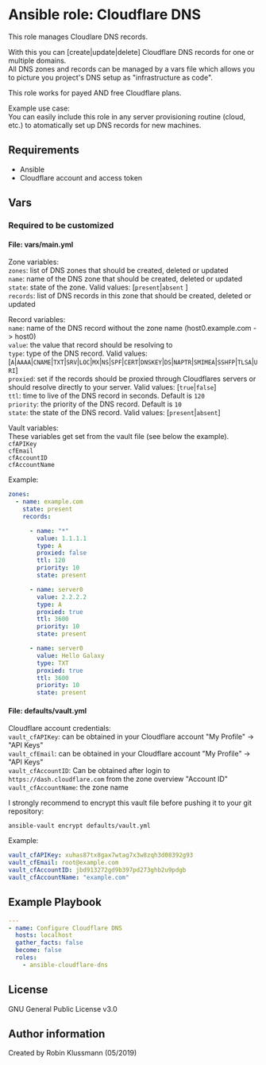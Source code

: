 # Ansible role: Cloudflare DNS

This role manages Cloudlare DNS records.  

With this you can [create|update|delete] Cloudflare DNS records for one or multiple domains.  
All DNS zones and records can be managed by a vars file which allows you to picture you project's DNS setup as "infrastructure as code".  

This role works for payed AND free Cloudflare plans.  

Example use case:  
You can easily include this role in any server provisioning routine (cloud, etc.) to atomatically set up DNS records for new machines.  

## Requirements
- Ansible
- Cloudflare account and access token

## Vars
### Required to be customized  
#### File: __vars/main.yml__  

Zone variables:  
`zones`: list of DNS zones that should be created, deleted or updated  
`name`: name of the DNS zone that should be created, deleted or updated  
`state`: state of the zone. Valid values: [`present`|`absent` ]  
`records`: list of DNS records in this zone that should be created, deleted or updated  

Record variables:  
`name`: name of the DNS record without the zone name (host0.example.com -> host0)  
`value`: the value that record should be resolving to  
`type`: type of the DNS record. Valid values: [`A`|`AAAA`|`CNAME`|`TXT`|`SRV`|`LOC`|`MX`|`NS`|`SPF`|`CERT`|`DNSKEY`|`DS`|`NAPTR`|`SMIMEA`|`SSHFP`|`TLSA`|`URI`]  
`proxied`: set if the records should be proxied through Cloudflares servers or should resolve directly to your server. Valid values: [`true`|`false`]  
`ttl`: time to live of the DNS record in seconds. Default is `120`  
`priority`: the priority of the DNS record. Default is `10`  
`state`: the state of the DNS record. Valid values: [`present`|`absent`]  

Vault variables:  
These variables get set from the vault file (see below the example).  
`cfAPIKey`  
`cfEmail`  
`cfAccountID`  
`cfAccountName`  

Example:  
```yaml
zones:
  - name: example.com
    state: present
    records:

      - name: "*"
        value: 1.1.1.1
        type: A
        proxied: false
        ttl: 120
        priority: 10
        state: present

      - name: server0
        value: 2.2.2.2
        type: A
        proxied: true
        ttl: 3600
        priority: 10
        state: present

      - name: server0
        value: Hello Galaxy
        type: TXT
        proxied: true
        ttl: 3600
        priority: 10
        state: present
```

#### File: __defaults/vault.yml__  

Cloudflare account credentials:  
`vault_cfAPIKey`: can be obtained in your Cloudflare account "My Profile" -> "API Keys"  
`vault_cfEmail`: can be obtained in your Cloudflare account "My Profile" -> "API Keys"  
`vault_cfAccountID`: Can be obtained after login to `https://dash.cloudflare.com` from the zone overview "Account ID"  
`vault_cfAccountName`: the zone name

I strongly recommend to encrypt this vault file before pushing it to your git repository:  
```shell
ansible-vault encrypt defaults/vault.yml
```

Example:  

```yaml
vault_cfAPIKey: xuhas87tx8gax7wtag7x3w8zqh3d08392g93
vault_cfEmail: root@example.com
vault_cfAccountID: jbd913272gd9b397pd273ghb2u9pdgb
vault_cfAccountName: "example.com"
```

## Example Playbook
```yaml
---
- name: Configure Cloudflare DNS
  hosts: localhost
  gather_facts: false
  become: false
  roles:
    - ansible-cloudflare-dns
```

## License
GNU General Public License v3.0  

## Author information
Created by Robin Klussmann (05/2019)
